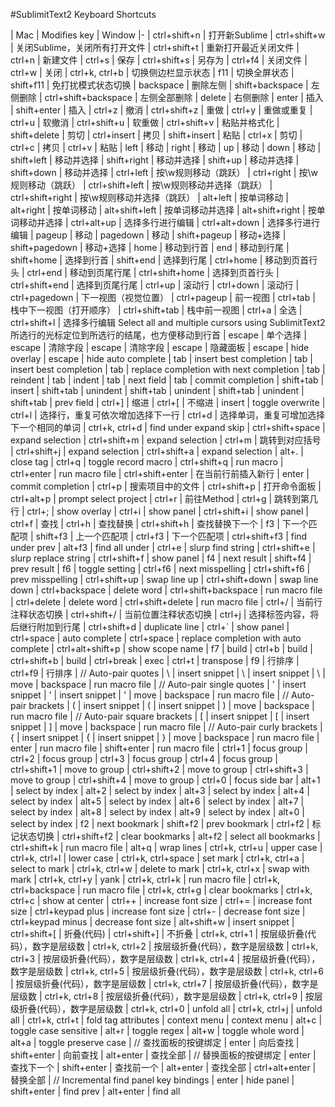 #SublimitText2 Keyboard Shortcuts

| Mac | Modifies key | Window 
|-
| ctrl+shift+n | 打开新Sublime
| ctrl+shift+w | 关闭Sublime，关闭所有打开文件
| ctrl+shift+t | 重新打开最近关闭文件
| ctrl+n | 新建文件
| ctrl+s | 保存
| ctrl+shift+s | 另存为
| ctrl+f4 | 关闭文件
| ctrl+w | 关闭
| ctrl+k, ctrl+b | 切换侧边栏显示状态
| f11 | 切换全屏状态
| shift+f11 | 免打扰模式状态切换
| backspace | 删除左侧
| shift+backspace | 左侧删除
| ctrl+shift+backspace | 左侧全部删除
| delete | 右侧删除
| enter | 插入
| shift+enter | 插入
| ctrl+z | 撤消
| ctrl+shift+z | 重做
| ctrl+y | 重做或重复
| ctrl+u | 软撤消
| ctrl+shift+u | 软重做
| ctrl+shift+v | 粘贴并格式化
| shift+delete | 剪切
| ctrl+insert | 拷贝
| shift+insert | 粘贴
| ctrl+x | 剪切
| ctrl+c | 拷贝
| ctrl+v | 粘贴
| left | 移动
| right | 移动
| up | 移动
| down | 移动
| shift+left | 移动并选择
| shift+right | 移动并选择
| shift+up | 移动并选择
| shift+down | 移动并选择
| ctrl+left | 按\w规则移动（跳跃）
| ctrl+right | 按\w规则移动（跳跃）
| ctrl+shift+left | 按\w规则移动并选择（跳跃）
| ctrl+shift+right | 按\w规则移动并选择（跳跃）
| alt+left | 按单词移动
| alt+right | 按单词移动
| alt+shift+left | 按单词移动并选择
| alt+shift+right | 按单词移动并选择
| ctrl+alt+up | 选择多行进行编辑
| ctrl+alt+down | 选择多行进行编辑
| pageup | 移动
| pagedown | 移动
| shift+pageup | 移动+选择
| shift+pagedown | 移动+选择
| home | 移动到行首
| end | 移动到行尾
| shift+home | 选择到行首
| shift+end | 选择到行尾
| ctrl+home | 移动到页首行头
| ctrl+end | 移动到页尾行尾
| ctrl+shift+home | 选择到页首行头
| ctrl+shift+end | 选择到页尾行尾
| ctrl+up | 滚动行
| ctrl+down | 滚动行
| ctrl+pagedown | 下一视图（视觉位置）
| ctrl+pageup | 前一视图
| ctrl+tab | 栈中下一视图（打开顺序）
| ctrl+shift+tab | 栈中前一视图
| ctrl+a | 全选
| ctrl+shift+l | 选择多行编辑 Select all and multiple cursors using SublimitText2</br>所选行的光标定位到所选行的结尾，也方便移动到行首
| escape | 单个选择
| escape | 清除字段
| escape | 清除字段
| escape | 隐藏面板
| escape | hide overlay
| escape | hide auto complete
| tab | insert best completion
| tab | insert best completion
| tab | replace completion with next completion
| tab | reindent
| tab | indent
| tab | next field
| tab | commit completion
| shift+tab | insert
| shift+tab | unindent
| shift+tab | unindent
| shift+tab | unindent
| shift+tab | prev field
| ctrl+] | 缩进
| ctrl+[ | 不缩进
| insert | toggle overwrite
| ctrl+l | 选择行，重复可依次增加选择下一行
| ctrl+d | 选择单词，重复可增加选择下一个相同的单词
| ctrl+k, ctrl+d | find under expand skip
| ctrl+shift+space | expand selection
| ctrl+shift+m | expand selection
| ctrl+m | 跳转到对应括号
| ctrl+shift+j | expand selection
| ctrl+shift+a | expand selection
| alt+. | close tag
| ctrl+q | toggle record macro
| ctrl+shift+q | run macro
| ctrl+enter | run macro file
| ctrl+shift+enter | 在当前行前插入新行
| enter | commit completion
| ctrl+p | 搜索项目中的文件
| ctrl+shift+p | 打开命令面板
| ctrl+alt+p | prompt select project
| ctrl+r | 前往Method
| ctrl+g | 跳转到第几行
| ctrl+; | show overlay
| ctrl+i | show panel
| ctrl+shift+i | show panel
| ctrl+f | 查找
| ctrl+h | 查找替换
| ctrl+shift+h | 查找替换下一个
| f3 | 下一个匹配项
| shift+f3 | 上一个匹配项
| ctrl+f3 | 下一个匹配项
| ctrl+shift+f3 | find under prev
| alt+f3 | find all under
| ctrl+e | slurp find string
| ctrl+shift+e | slurp replace string
| ctrl+shift+f | show panel
| f4 | next result
| shift+f4 | prev result
| f6 | toggle setting
| ctrl+f6 | next misspelling
| ctrl+shift+f6 | prev misspelling
| ctrl+shift+up | swap line up
| ctrl+shift+down | swap line down
| ctrl+backspace | delete word
| ctrl+shift+backspace | run macro file
| ctrl+delete | delete word
| ctrl+shift+delete | run macro file
| ctrl+/ | 当前行注释状态切换
| ctrl+shift+/ | 当前位置注释状态切换
| ctrl+j | 选择标签内容，将后继行附加到行尾
| ctrl+shift+d | duplicate line
| ctrl+` | show panel
| ctrl+space | auto complete
| ctrl+space | replace completion with auto complete
| ctrl+alt+shift+p | show scope name
| f7 | build
| ctrl+b | build
| ctrl+shift+b | build
| ctrl+break | exec
| ctrl+t | transpose
| f9 | 行排序
| ctrl+f9 | 行排序
| // Auto-pair quotes
| \ | insert snippet
| \ | insert snippet
| \ | move
| backspace | run macro file
| // Auto-pair single quotes
| ' | insert snippet
| ' | insert snippet
| ' | move
| backspace | run macro file
| // Auto-pair brackets
| ( | insert snippet
| ( | insert snippet
| ) | move
| backspace | run macro file
| // Auto-pair square brackets
| [ | insert snippet
| [ | insert snippet
| ] | move
| backspace | run macro file
| // Auto-pair curly brackets
| { | insert snippet
| { | insert snippet
| } | move
| backspace | run macro file
| enter | run macro file
| shift+enter | run macro file
| ctrl+1 | focus group
| ctrl+2 | focus group
| ctrl+3 | focus group
| ctrl+4 | focus group
| ctrl+shift+1 | move to group
| ctrl+shift+2 | move to group
| ctrl+shift+3 | move to group
| ctrl+shift+4 | move to group
| ctrl+0 | focus side bar
| alt+1 | select by index
| alt+2 | select by index
| alt+3 | select by index
| alt+4 | select by index
| alt+5 | select by index
| alt+6 | select by index
| alt+7 | select by index
| alt+8 | select by index
| alt+9 | select by index
| alt+0 | select by index
| f2 | next bookmark
| shift+f2 | prev bookmark
| ctrl+f2 | 标记状态切换
| ctrl+shift+f2 | clear bookmarks
| alt+f2 | select all bookmarks
| ctrl+shift+k | run macro file
| alt+q | wrap lines
| ctrl+k, ctrl+u | upper case
| ctrl+k, ctrl+l | lower case
| ctrl+k, ctrl+space | set mark
| ctrl+k, ctrl+a | select to mark
| ctrl+k, ctrl+w | delete to mark
| ctrl+k, ctrl+x | swap with mark
| ctrl+k, ctrl+y | yank
| ctrl+k, ctrl+k | run macro file
| ctrl+k, ctrl+backspace | run macro file
| ctrl+k, ctrl+g | clear bookmarks
| ctrl+k, ctrl+c | show at center
| ctrl++ | increase font size
| ctrl+= | increase font size
| ctrl+keypad plus | increase font size
| ctrl+- | decrease font size
| ctrl+keypad minus | decrease font size
| alt+shift+w | insert snippet
| ctrl+shift+[ | 折叠(代码)
| ctrl+shift+] | 不折叠
| ctrl+k, ctrl+1 | 按层级折叠(代码），数字是层级数
| ctrl+k, ctrl+2 | 按层级折叠(代码），数字是层级数
| ctrl+k, ctrl+3 | 按层级折叠(代码），数字是层级数
| ctrl+k, ctrl+4 | 按层级折叠(代码），数字是层级数
| ctrl+k, ctrl+5 | 按层级折叠(代码），数字是层级数
| ctrl+k, ctrl+6 | 按层级折叠(代码），数字是层级数
| ctrl+k, ctrl+7 | 按层级折叠(代码），数字是层级数
| ctrl+k, ctrl+8 | 按层级折叠(代码），数字是层级数
| ctrl+k, ctrl+9 | 按层级折叠(代码），数字是层级数
| ctrl+k, ctrl+0 | unfold all
| ctrl+k, ctrl+j | unfold all
| ctrl+k, ctrl+t | fold tag attributes
| context menu | context menu
| alt+c | toggle case sensitive
| alt+r | toggle regex
| alt+w | toggle whole word
| alt+a | toggle preserve case
| // 查找面板的按键绑定
| enter | 向后查找
| shift+enter | 向前查找
| alt+enter | 查找全部
| // 替换面板的按键绑定
| enter | 查找下一个
| shift+enter | 查找前一个
| alt+enter | 查找全部
| ctrl+alt+enter | 替换全部
| // Incremental find panel key bindings
| enter | hide panel
| shift+enter | find prev
| alt+enter | find all